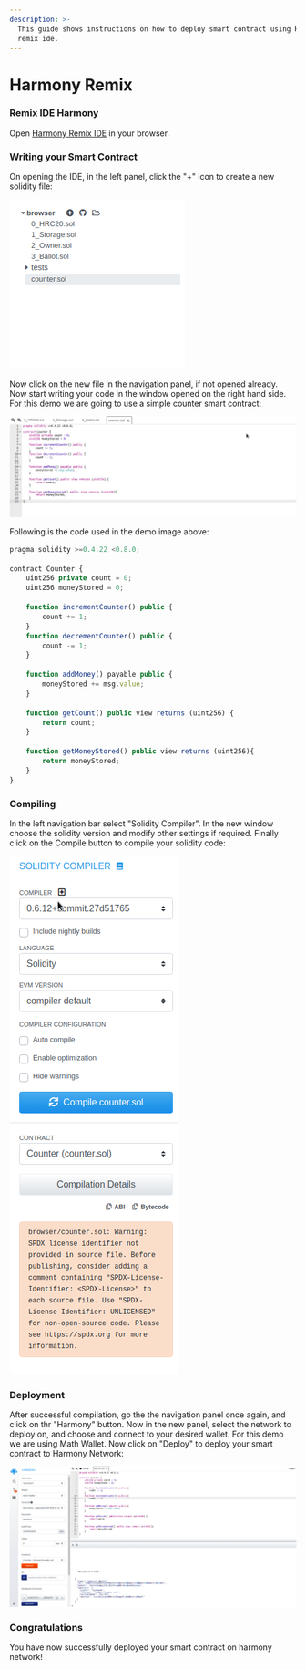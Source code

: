 ```yaml
---
description: >-
  This guide shows instructions on how to deploy smart contract using Harmony
  remix ide.
---
```


# Harmony Remix

### Remix IDE Harmony

Open [Harmony Remix IDE](https://peekpi.github.io/remixide/#optimize=false&evmVersion=null) in your browser.

### Writing your Smart Contract

On opening the IDE, in the left panel, click the "+" icon to create a new solidity file:

![](../../../.gitbook/assets/screenshot-from-2020-11-02-00-26-00.png)

Now click on the new file in the navigation panel, if not opened already. Now start writing your code in the window opened on the right hand side. For this demo we are going to use a simple counter smart contract:

![](../../../.gitbook/assets/screenshot-from-2020-11-02-00-25-50.png)

Following is the code used in the demo image above:

```javascript
pragma solidity >=0.4.22 <0.8.0;

contract Counter {
    uint256 private count = 0;
    uint256 moneyStored = 0;

    function incrementCounter() public {
        count += 1;
    }
    function decrementCounter() public {
        count -= 1;
    }

    function addMoney() payable public {
        moneyStored += msg.value;
    }

    function getCount() public view returns (uint256) {
        return count;
    }

    function getMoneyStored() public view returns (uint256){
        return moneyStored;
    }
}
```

### Compiling

In the left navigation bar select "Solidity Compiler". In the new window choose the solidity version and modify other settings if required. Finally click on the Compile button to compile your solidity code:

![](../../../.gitbook/assets/screenshot-from-2020-11-02-00-26-39.png)

### Deployment

After successful compilation, go the the navigation panel once again, and click on thr "Harmony" button. Now in the new panel, select the network to deploy on, and choose and connect to your desired wallet. For this demo we are using Math Wallet. Now click on "Deploy" to deploy your smart contract to Harmony Network:

![](../../../.gitbook/assets/screenshot-from-2020-11-02-00-29-05.png)

### Congratulations

You have now successfully deployed your smart contract on harmony network!

